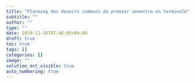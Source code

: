 ```yaml
---
title: "Planning des devoirs communs du premier semestre en terminale"
subtitle: ""
author: ""
type: ""
date: 2020-11-18T07:46:05+04:00
draft: true
toc: true
tags: []
categories: []
image: ""
solution_est_visible: true
auto_numbering: true
---
```

<img src="/pdf/Planning_DS_Terminales.png" alt="" width="" />